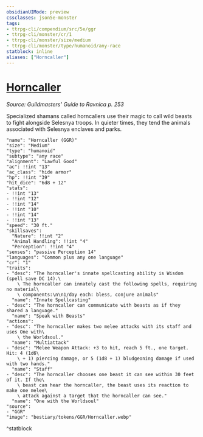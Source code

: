 ```yaml
---
obsidianUIMode: preview
cssclasses: json5e-monster
tags:
- ttrpg-cli/compendium/src/5e/ggr
- ttrpg-cli/monster/cr/1
- ttrpg-cli/monster/size/medium
- ttrpg-cli/monster/type/humanoid/any-race
statblock: inline
aliases: ["Horncaller"]
---
```

# [Horncaller](3-Compendium\CLI\bestiary\humanoid/horncaller-ggr.md)
*Source: Guildmasters' Guide to Ravnica p. 253*  

Specialized shamans called horncallers use their magic to call wild beasts to fight alongside Selesnya troops. In quieter times, they tend the animals associated with Selesnya enclaves and parks.

```statblock
"name": "Horncaller (GGR)"
"size": "Medium"
"type": "humanoid"
"subtype": "any race"
"alignment": "Lawful Good"
"ac": !!int "13"
"ac_class": "hide armor"
"hp": !!int "39"
"hit_dice": "6d8 + 12"
"stats":
- !!int "13"
- !!int "12"
- !!int "14"
- !!int "10"
- !!int "14"
- !!int "13"
"speed": "30 ft."
"skillsaves":
  "Nature": !!int "2"
  "Animal Handling": !!int "4"
  "Perception": !!int "4"
"senses": "passive Perception 14"
"languages": "Common plus any one language"
"cr": "1"
"traits":
- "desc": "The horncaller's innate spellcasting ability is Wisdom (spell save DC 14).\
    \ The horncaller can innately cast the following spells, requiring no material\
    \ components:\n\n1/day each: bless, conjure animals"
  "name": "Innate Spellcasting"
- "desc": "The horncaller can communicate with beasts as if they shared a language."
  "name": "Speak with Beasts"
"actions":
- "desc": "The horncaller makes two melee attacks with its staff and uses One with\
    \ the Worldsoul."
  "name": "Multiattack"
- "desc": "Melee Weapon Attack: +3 to hit, reach 5 ft., one target. Hit: 4 (1d6\
    \ + 1) piercing damage, or 5 (1d8 + 1) bludgeoning damage if used with two hands."
  "name": "Staff"
- "desc": "The horncaller chooses one beast it can see within 30 feet of it. If the\
    \ beast can hear the horncaller, the beast uses its reaction to make one melee\
    \ attack against a target that the horncaller can see."
  "name": "One with the Worldsoul"
"source":
- "GGR"
"image": "bestiary/tokens/GGR/Horncaller.webp"
```
^statblock